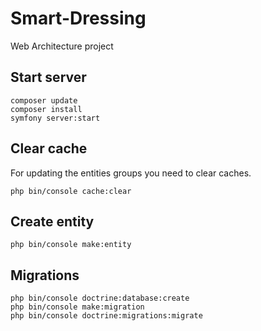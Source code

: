# Smart-Dressing
Web Architecture project
## Start server
````
composer update
composer install
symfony server:start
````

## Clear cache
For updating the entities groups you need to clear caches.

```
php bin/console cache:clear
```

## Create entity
````
php bin/console make:entity
````

## Migrations
````
php bin/console doctrine:database:create
php bin/console make:migration
php bin/console doctrine:migrations:migrate
````